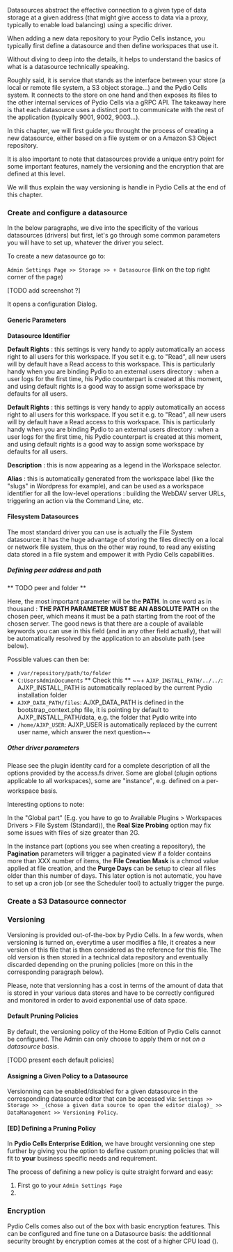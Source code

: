 Datasources abstract the effective connection to a given type of data storage at a given address (that might give access to data via a proxy, typically to enable load balancing) using a specific driver.

When adding a new data repository to your Pydio Cells instance, you typically first define a datasource and then define workspaces that use it. 

Without diving to deep into the details, it helps to understand the basics of what is a datasource technically speaking. 

Roughly said, it is service that stands as the interface between your store (a local or remote file system, a S3 object storage...) and the Pydio Cells system.
It connects to the store on one hand and then exposes its files to the other internal services of Pydio Cells via a gRPC API. The takeaway here is that each datasource uses a distinct port to communicate with the rest of the application (typically 9001, 9002, 9003...).  

In this chapter, we will first guide you throught the process of creating a new datasource, either based on a file system or on a Amazon S3 Object repository.

It is also important to note that datasources provide a unique entry point for some important features, namely the versioning and the encryption that are defined at this level.

We will thus explain the way versioning is handle in Pydio Cells at the end of this chapter.

### Create and configure a datasource

In the below paragraphs, we dive into the specificity of the various datasources (drivers) but first, let's go through some common parameters you will have to set up, whatever the driver you select.

To create a new datasource go to:

`Admin Settings Page >> Storage >> + Datasource` (link on the top right corner of the page) 

[TODO add screenshot ?]

It opens a configuration Dialog.

#### Generic Parameters
**Datasource Identifier**


**Default Rights** : this settings is very handy to apply automatically an access right to all users for this workspace. If you set it e.g. to "Read", all new users will by default have a Read access to this workspace. This is particularly handy when you are binding Pydio to an external users directory : when a user logs for the first time, his Pydio counterpart is created at this moment, and using default rights is a good way to assign some workspace by defaults for all users.


**Default Rights** : this settings is very handy to apply automatically an access right to all users for this workspace. If you set it e.g. to "Read", all new users will by default have a Read access to this workspace. This is particularly handy when you are binding Pydio to an external users directory : when a user logs for the first time, his Pydio counterpart is created at this moment, and using default rights is a good way to assign some workspace by defaults for all users.

**Description** : this is now appearing as a legend in the Workspace selector.

**Alias** : this is automatically generated from the workspace label (like the "slugs" in Wordpress for example), and can be used as a workspace identifier for all the low-level operations : building the WebDAV server URLs, triggering an action via the Command Line, etc.

#### Filesystem Datasources

The most standard driver you can use is actually the File System datasource: it has the huge advantage of storing the files directly on a local or network file system, thus on the other way round, to read any existing data stored in a file system and empower it with Pydio Cells capabilities.

##### Defining peer address and path

** TODO peer and folder **

Here, the most important parameter will be the **PATH**. In one word as in thousand : **THE PATH PARAMETER MUST BE AN ABSOLUTE PATH** on the chosen peer, which means it must be a path starting from the root of the chosen server. 
The good news is that there are a couple of available keywords you can use in this field (and in any other field actually), that will be automatically resolved by the application to an absolute path (see below).

Possible values can then be:

+ `/var/repository/path/to/folder`
+ `C:UsersAdminDocuments`
** Check this **
~~+ `AJXP_INSTALL_PATH/../../`: AJXP_INSTALL_PATH is automatically replaced by the current Pydio installation folder
+ `AJXP_DATA_PATH/files`: AJXP_DATA_PATH is defined in the bootstrap_context.php file, it is pointing by default to AJXP_INSTALL_PATH/data, e.g. the folder that Pydio write into
+ `/home/AJXP_USER`: AJXP_USER is automatically replaced by the current user name, which answer the next question~~

##### Other driver parameters
Please see the plugin identity card for a complete description of all the options provided by the access.fs driver. Some are global (plugin options applicable to all workspaces), some are "instance", e.g. defined on a per-workspace basis.

Interesting options to note:

In the "Global part" (E.g. you have to go to Available Plugins > Workspaces Drivers > File System (Standard)), the **Real Size Probing** option may fix some issues with files of size greater than 2G.

In the instance part (options you see when creating a repository), the **Pagination** parameters will trigger a paginated view if a folder contains more than XXX number of items, the **File Creation Mask** is a chmod value applied at file creation, and the **Purge Days** can be setup to clear all files older than this number of days. This later option is not automatic, you have to set up a cron job (or see the Scheduler tool) to actually trigger the purge.


### Create a S3 Datasource connector

### Versioning

Versioning is provided out-of-the-box by Pydio Cells. In a few words, when versioning is turned on, everytime a user modifies a file, it creates a new version of this file that is then considered as the reference for this file. The old version is then stored in a technical data repository and eventually discarded depending on the pruning policies (more on this in the corresponding paragraph below).

Please, note that versionning has a cost in terms of the amount of data that is stored in your various data stores and have to be correctly configured and monitored in order to avoid exponential use of data space.

#### Default Pruning Policies

By default, the versioning policy of the Home Edition of Pydio Cells cannot be configured. The Admin can only choose to apply them or not _on a datasource basis_.

[TODO present each default policies]

#### Assigning a Given Policy to a Datasource 

Versionning can be enabled/disabled for a given datasource in the corresponding datasource editor that can be accessed via:
`Settings >> Storage >> _(chose a given data source to open the editor dialog)_ >> DataManagement >> Versioning Policy`.

#### [ED] Defining a Pruning Policy

In **Pydio Cells Enterprise Edition**, we have brought versionning one step further by giving you the option to define custom pruning policies that will fit to __your__ business specific needs and requirement.

The process of defining a new policy is quite straight forward and easy:

1. First go to your `Admin Settings Page`
1.     

### Encryption 

Pydio Cells comes also out of the box with basic encryption features. This can be configured and fine tune on a Datasource basis: the additionnal security brought by encryption comes at the cost of a higher CPU load ().

